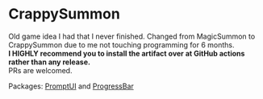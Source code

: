 # CrappySummon
Old game idea I had that I never finished. Changed from MagicSummon to CrappySummon due to me not touching programming for 6 months.<br>
**I HIGHLY recommend you to install the artifact over at GitHub actions rather than any release.**<br>
PRs are welcomed.<br>

Packages: [PromptUI](https://github.com/manifoldco/promptui) and [ProgressBar](https://github.com/schollz/progressbar)

